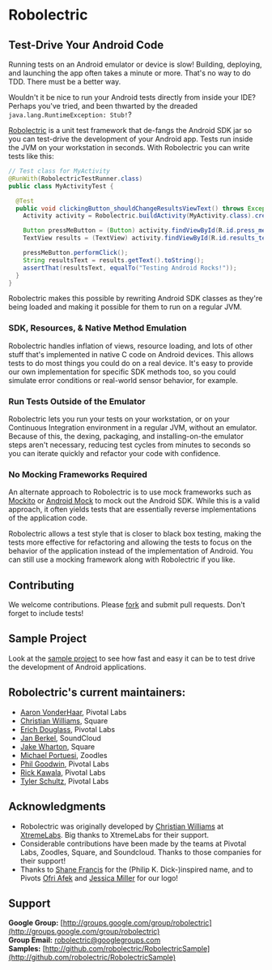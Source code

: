 # Robolectric

## Test-Drive Your Android Code

Running tests on an Android emulator or device is slow! Building, deploying, and launching the app often takes a minute
or more. That's no way to do TDD. There must be a better way.

Wouldn't it be nice to run your Android tests directly from inside your IDE? Perhaps you've tried, and been thwarted by
the dreaded `java.lang.RuntimeException: Stub!`?

[Robolectric](http://robolectric.org/) is a unit test framework that de-fangs the Android SDK jar so you
can test-drive the development of your Android app.  Tests run inside the JVM on your workstation in seconds. With
Robolectric you can write tests like this:

```java
// Test class for MyActivity
@RunWith(RobolectricTestRunner.class)
public class MyActivityTest {

  @Test
  public void clickingButton_shouldChangeResultsViewText() throws Exception {
    Activity activity = Robolectric.buildActivity(MyActivity.class).create().get();

    Button pressMeButton = (Button) activity.findViewById(R.id.press_me_button);
    TextView results = (TextView) activity.findViewById(R.id.results_text_view);

    pressMeButton.performClick();
    String resultsText = results.getText().toString();
    assertThat(resultsText, equalTo("Testing Android Rocks!"));
  }
}
```

Robolectric makes this possible by rewriting Android SDK classes as they're being loaded and making it possible for them
to run on a regular JVM.

### SDK, Resources, & Native Method Emulation

Robolectric handles inflation of views, resource loading, and lots of other stuff that's implemented in native C code on
Android devices. This allows tests to do most things you could do on a real device. It's easy to provide our own
implementation for specific SDK methods too, so you could simulate error conditions or real-world sensor behavior, for
example.

### Run Tests Outside of the Emulator

Robolectric lets you run your tests on your workstation, or on your Continuous Integration environment in a regular JVM,
without an emulator. Because of this, the dexing, packaging, and installing-on-the emulator steps aren't necessary,
reducing test cycles from minutes to seconds so you can iterate quickly and refactor your code with confidence.

### No Mocking Frameworks Required

An alternate approach to Robolectric is to use mock frameworks such as [Mockito](http://code.google.com/p/mockito/) or
[Android Mock](http://code.google.com/p/android-mock/) to mock out the Android SDK. While this is a valid approach, it
often yields tests that are essentially reverse implementations of the application code.

Robolectric allows a test style that is closer to black box testing, making the tests more effective for refactoring and
allowing the tests to focus on the behavior of the application instead of the implementation of Android. You can still
use a mocking framework along with Robolectric if you like.

## Contributing

We welcome contributions. Please [fork](http://github.com/robolectric/robolectric) and submit pull requests. Don't forget to include tests!

## Sample Project

Look at the [sample project](https://github.com/robolectric/robolectricsample) to see how fast and easy it can be to test
drive the development of Android applications.

## Robolectric's current maintainers:

* [Aaron VonderHaar](https://github.com/avh4), Pivotal Labs
* [Christian Williams](http://github.com/Xian), Square
* [Erich Douglass](http://github.com/erd), Pivotal Labs
* [Jan Berkel](https://github.com/jberkel), SoundCloud
* [Jake Wharton](https://github.com/JakeWharton), Square
* [Michael Portuesi](https://github.com/mportuesisf), Zoodles
* [Phil Goodwin](https://github.com/pgoodwin), Pivotal Labs
* [Rick Kawala](https://github.com/rkawala), Pivotal Labs
* [Tyler Schultz](https://github.com/tylerschultz), Pivotal Labs

## Acknowledgments

* Robolectric was originally developed by [Christian Williams](http://github.com/Xian) at [XtremeLabs](http://www.xtremelabs.com/). Big thanks to XtremeLabs for their support.
* Considerable contributions have been made by the teams at Pivotal Labs, Zoodles, Square, and Soundcloud. Thanks to those companies for their support!
* Thanks to [Shane Francis](http://shanefrancis.com/) for the (Philip K. Dick-)inspired name, and to Pivots [Ofri Afek](mailto:ofri@pivotallabs.com) and [Jessica Miller](mailto:jessica@pivotallabs.com) for our logo!

## Support

__Google Group:__ [http://groups.google.com/group/robolectric](http://groups.google.com/group/robolectric)<br/>
__Group Email:__ [robolectric@googlegroups.com](mailto:robolectric@googlegroups.com)<br/>
__Samples:__ [http://github.com/robolectric/RobolectricSample](http://github.com/robolectric/RobolectricSample)

